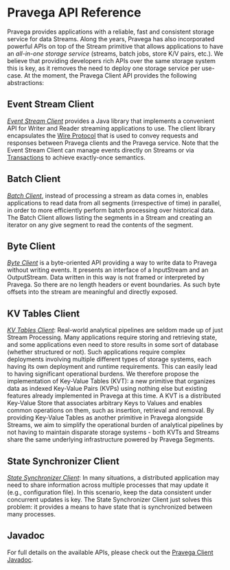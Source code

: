 # Pravega API Reference

<!--
Copyright Pravega Authors.

Licensed under the Apache License, Version 2.0 (the "License");
you may not use this file except in compliance with the License.
You may obtain a copy of the License at

    http://www.apache.org/licenses/LICENSE-2.0

Unless required by applicable law or agreed to in writing, software
distributed under the License is distributed on an "AS IS" BASIS,
WITHOUT WARRANTIES OR CONDITIONS OF ANY KIND, either express or implied.
See the License for the specific language governing permissions and
limitations under the License.
-->

Pravega provides applications with a reliable, fast and consistent storage service for data Streams.
Along the years, Pravega has also incorporated powerful APIs on top of the Stream primitive that allows
applications to have an _all-in-one storage service_ (streams, batch jobs, store K/V pairs, etc.). 
We believe that providing developers rich APIs over the same storage system this is key, as it removes
the need to deploy one storage service per use-case. At the moment, the Pravega Client API provides the 
following abstractions:

## Event Stream Client
_[Event Stream Client](https://github.com/pravega/pravega/tree/master/client/src/main/java/io/pravega/client/stream)_
provides a Java library that implements a convenient API for Writer and Reader streaming applications to use. The 
client library encapsulates the [Wire Protocol](wire-protocol.md) that is used to convey requests and responses 
between Pravega clients and the Pravega service. Note that the Event Stream Client can manage events directly on Streams
or via [Transactions](pravega-concepts.md/#transactions) to achieve exactly-once semantics.

## Batch Client
_[Batch Client](https://github.com/pravega/pravega/pull/1998)_, instead of processing a stream as data comes in, 
enables applications to read data from all segments (irrespective of time) in parallel, in order to more efficiently
perform batch processing over historical data. The Batch Client allows listing the segments in a Stream and creating 
an iterator on any give segment to read the contents of the segment.

## Byte Client
_[Byte Client](https://github.com/pravega/pravega/wiki/PDP-30-ByteStream-API)_ is a byte-oriented API providing a way 
to write data to Pravega without writing events. It presents an interface of a InputStream and an OutputStream. Data 
written in this way is not framed or interpreted by Pravega. So there are no length headers or event boundaries. As 
such byte offsets into the stream are meaningful and directly exposed.

## KV Tables Client
_[KV Tables Client](https://github.com/pravega/pravega/wiki/PDP-39-Key-Value-Tables)_: Real-world analytical 
pipelines are seldom made up of just Stream Processing. Many applications 
require storing and retrieving state, and some applications even need to store results in some sort of database 
(whether structured or not). Such applications require complex deployments involving multiple different types of 
storage systems, each having its own deployment and runtime requirements. This can easily lead to having significant 
operational burdens. We therefore propose the implementation of Key-Value Tables (KVT): a new primitive that organizes 
data as indexed Key-Value Pairs (KVPs) using nothing else but existing features already implemented in Pravega at 
this time. A KVT is a distributed Key-Value Store that associates arbitrary Keys to Values and enables common 
operations on them, such as insertion, retrieval and removal. By providing Key-Value Tables as another primitive 
in Pravega alongside Streams, we aim to simplify the operational burden of analytical pipelines by not having to 
maintain disparate storage systems - both KVTs and Streams share the same underlying infrastructure powered by 
Pravega Segments.

## State Synchronizer Client
_[State Synchronizer Client](https://github.com/pravega/pravega/blob/master/client/src/main/java/io/pravega/client/state/StateSynchronizer.java)_:
In many situations, a distributed application may need to share information across multiple processes that may
update it (e.g., configuration file). In this scenario, keep the data consistent under concurrent updates is key.
The State Synchronizer Client just solves this problem: it provides a means to have state that is synchronized between 
many processes.

## Javadoc
For full details on the available APIs, please check out the [Pravega Client Javadoc](clients/index.html).
